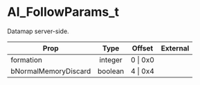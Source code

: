 # AI_FollowParams_t
Datamap server-side.

|Prop|Type|Offset|External|
|---|:-:|:-:|--:|
|formation|integer|0 \| 0x0||
|bNormalMemoryDiscard|boolean|4 \| 0x4||
